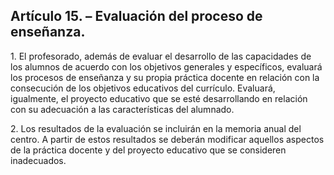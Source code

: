 ## **Artículo 15\. – Evaluación del proceso de enseñanza.**

1\. El profesorado, además de evaluar el desarrollo de las capacidades de los alumnos de acuerdo con los objetivos generales y específicos, evaluará los procesos de enseñanza y su propia práctica docente en relación con la consecución de los objetivos educativos del currículo. Evaluará, igualmente, el proyecto educativo que se esté desarrollando en relación con su adecuación a las características del alumnado.

2\. Los resultados de la evaluación se incluirán en la memoria anual del centro. A partir de estos resultados se deberán modificar aquellos aspectos de la práctica docente y del proyecto educativo que se consideren inadecuados.